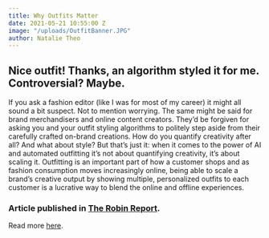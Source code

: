 ```yaml
---
title: Why Outfits Matter
date: 2021-05-21 10:55:00 Z
image: "/uploads/OutfitBanner.JPG"
author: Natalie Theo
---
```


## Nice outfit! Thanks, an algorithm styled it for me. Controversial? Maybe. 

If you ask a fashion editor (like I was for most of my career) it might all sound a bit suspect. Not to mention worrying. The same might be said for brand merchandisers and online content creators. They’d be forgiven for asking you and your outfit styling algorithms to politely step aside from their carefully crafted on-brand creations. How do you quantify creativity after all? And what about style? But that’s just it: when it comes to the power of AI and automated outfitting it’s not about quantifying creativity, it’s about scaling it. Outfitting is an important part of how a customer shops and as fashion consumption moves increasingly online, being able to scale a brand’s creative output by showing multiple, personalized outfits to each customer is a lucrative way to blend the online and offline experiences.

### Article published in [The Robin Report](https://www.therobinreport.com/why-outfits-matter/).
Read more [here](https://www.therobinreport.com/why-outfits-matter/).